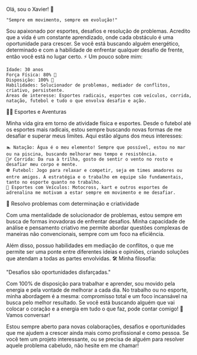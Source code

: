 Olá, sou o Xavier! 👋

    "Sempre em movimento, sempre em evolução!"

Sou apaixonado por esportes, desafios e resolução de problemas. Acredito que a vida é um constante aprendizado, onde cada obstáculo é uma oportunidade para crescer. Se você está buscando alguém energético, determinado e com a habilidade de enfrentar qualquer desafio de frente, então você está no lugar certo.
⚡ Um pouco sobre mim:

    Idade: 30 anos
    Força Física: 80% 💪
    Disposição: 100% 🚀
    Habilidades: Solucionador de problemas, mediador de conflitos, criativo, persistente.
    Áreas de interesse: Esportes radicais, esportes com veículos, corrida, natação, futebol e tudo o que envolva desafio e ação.

🏃‍♂️ Esportes e Aventuras

Minha vida gira em torno de atividade física e esportes. Desde o futebol até os esportes mais radicais, estou sempre buscando novas formas de me desafiar e superar meus limites. Aqui estão alguns dos meus interesses:

    🏊 Natação: Água é o meu elemento! Sempre que possível, estou no mar ou na piscina, buscando melhorar meu tempo e resistência.
    🏃‍♂️ Corrida: Da rua à trilha, gosto de sentir o vento no rosto e desafiar meu corpo e mente.
    ⚽ Futebol: Jogo para relaxar e competir, seja em times amadores ou entre amigos. A estratégia e o trabalho em equipe são fundamentais, tanto no esporte quanto no trabalho.
    🚴 Esportes com Veículos: Motocross, kart e outros esportes de adrenalina me motivam a estar sempre em movimento e me desafiar.

🔧 Resolvo problemas com determinação e criatividade

Com uma mentalidade de solucionador de problemas, estou sempre em busca de formas inovadoras de enfrentar desafios. Minha capacidade de análise e pensamento criativo me permite abordar questões complexas de maneiras não convencionais, sempre com um foco na eficiência.

Além disso, possuo habilidades em mediação de conflitos, o que me permite ser uma ponte entre diferentes ideias e opiniões, criando soluções que atendam a todas as partes envolvidas.
🛠️ Minha filosofia:

"Desafios são oportunidades disfarçadas."

Com 100% de disposição para trabalhar e aprender, sou movido pela energia e pela vontade de melhorar a cada dia. No trabalho ou no esporte, minha abordagem é a mesma: compromisso total e um foco incansável na busca pelo melhor resultado. Se você está buscando alguém que vai colocar o coração e a energia em tudo o que faz, pode contar comigo!
💬 Vamos conversar!

Estou sempre aberto para novas colaborações, desafios e oportunidades que me ajudem a crescer ainda mais como profissional e como pessoa. Se você tem um projeto interessante, ou se precisa de alguém para resolver aquele problema cabeludo, não hesite em me chamar!